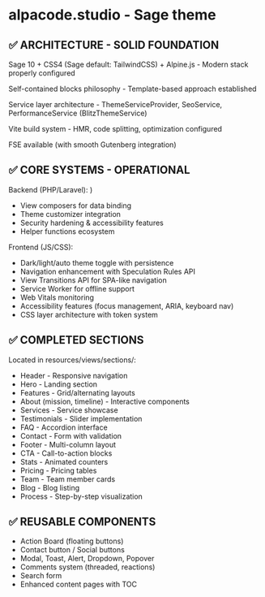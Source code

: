 # alpacode.studio - Sage theme
## ✅ ARCHITECTURE - SOLID FOUNDATION

Sage 10 + CSS4 (Sage default: TailwindCSS) + Alpine.js - Modern stack properly configured

Self-contained blocks philosophy - Template-based approach established

Service layer architecture - ThemeServiceProvider, SeoService, PerformanceService (BlitzThemeService)

Vite build system - HMR, code splitting, optimization configured

FSE available (with smooth Gutenberg integration)

## ✅ CORE SYSTEMS - OPERATIONAL
Backend (PHP/Laravel):
)

- View composers for data binding
- Theme customizer integration
- Security hardening & accessibility features
- Helper functions ecosystem

Frontend (JS/CSS):

- Dark/light/auto theme toggle with persistence
- Navigation enhancement with Speculation Rules API
- View Transitions API for SPA-like navigation
- Service Worker for offline support
- Web Vitals monitoring
- Accessibility features (focus management, ARIA, keyboard nav)
- CSS layer architecture with token system

## ✅ COMPLETED SECTIONS
Located in resources/views/sections/:

- Header - Responsive navigation
- Hero - Landing section
- Features - Grid/alternating layouts
- About (mission, timeline) - Interactive components
- Services - Service showcase
- Testimonials - Slider implementation
- FAQ - Accordion interface
- Contact - Form with validation
- Footer - Multi-column layout
- CTA - Call-to-action blocks
- Stats - Animated counters
- Pricing - Pricing tables
- Team - Team member cards
- Blog - Blog listing
- Process - Step-by-step visualization

## ✅ REUSABLE COMPONENTS

- Action Board (floating buttons)
- Contact button / Social buttons
- Modal, Toast, Alert, Dropdown, Popover
- Comments system (threaded, reactions)
- Search form
- Enhanced content pages with TOC